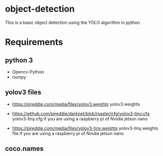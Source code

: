 # object-detection
This is a basic object detection using the  YOLO algorithm in python

# Requirements
## python 3
* Opencv-Python
* numpy

## yolov3 files
* https://pjreddie.com/media/files/yolov3.weights yolov3.weights

* https://github.com/pjreddie/darknet/blob/master/cfg/yolov3-tiny.cfg yolov3-tiny.cfg if you are using a raspberry pi of Nvidia jetson nano
* https://pjreddie.com/media/files/yolov3-tiny.weights yolov3-tiny.weights file if you are using a raspberry pi of Nvidia jetson nano

## coco.names
